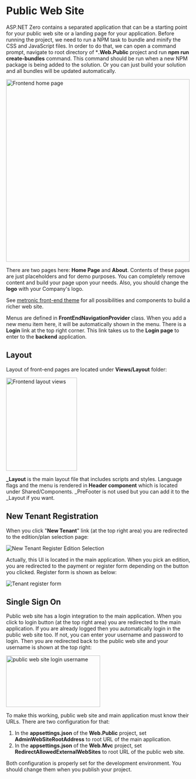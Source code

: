 # Public Web Site

ASP.NET Zero contains a separated application that can be a starting point for your public web site or a landing page for your application. Before running the project, we need to run a NPM task to bundle and minify the CSS and JavaScript files. In order to do that, we can open a command prompt, navigate to root directory of ***.Web.Public** project and run **npm run create-bundles** command. This command should be run when a new NPM package is being added to the solution. Or you can just build your solution and all bundles will be updated automatically.

<img src="D:/Github/documents/docs/en/images/frontend-homepage.jpg" alt="Frontend home page" class="img-thumbnail" width="500" height="496" />

There are two pages here: **Home Page** and **About**. Contents of these pages are just placeholders and for demo purposes. You can completely remove content and build your page upon your needs. Also, you should change the **logo** with your Company's logo.

See [metronic front-end theme](http://keenthemes.com/free-bootstrap-templates/multi-purpose-corporate-frontend-themefreebie-corporate-frontend-theme/) for all possibilities and components to build a richer web site.

Menus are defined in **FrontEndNavigationProvider** class. When you add a new menu item here, it will be automatically shown in the menu. There is a **Login** link at the top right corner. This link takes us to the **Login page** to enter to the **backend** application.

## Layout

Layout of front-end pages are located under **Views/Layout** folder:

<img src="D:/Github/documents/docs/en/images/frontend-layout-views-core.png" alt="Frontend layout views" class="img-thumbnail" width="193" height="253" />

**\_Layout** is the main layout file that includes scripts and styles. Language flags and the menu is rendered in **Header component** which is located under Shared/Components. \_PreFooter is not used but you can add
it to the \_Layout if you want.

## New Tenant Registration

When you click "**New Tenant**" link (at the top right area) you are redirected to the edition/plan selection page:

<img src="D:/Github/documents/docs/en/images/new-tenant-select-edition-1.png" alt="New Tenant Register Edition Selection" class="img-thumbnail" />

Actually, this UI is located in the main application. When you pick an edition, you are redirected to the payment or register form depending on the button you clicked. Register form is shown as below:

<img src="D:/Github/documents/docs/en/images/tenant-signup-v3.png" alt="Tenant register form" class="img-thumbnail" />

## Single Sign On

Public web site has a login integration to the main application. When you click to login button (at the top right area) you are redirected to the main application. If you are already logged then you automatically
login in the public web site too. If not, you can enter your username and password to login. Then you are redirected back to the public web site and your username is shown at the top right:

<img src="D:/Github/documents/docs/en/images/public-web-site-login-username.png" alt="public web site login username" class="img-thumbnail" width="256" height="140" />

To make this working, public web site and main application must know their URLs. There are two configuration for that:

1. In the **appsettings.json** of the **Web.Public** project, set **AdminWebSiteRootAddress** to root URL of the main application.
2. In the **appsettings.json** of the **Web.Mvc** project, set **RedirectAllowedExternalWebSites** to root URL of the public web site.

Both configuration is properly set for the development environment. You should change them when you publish your project.